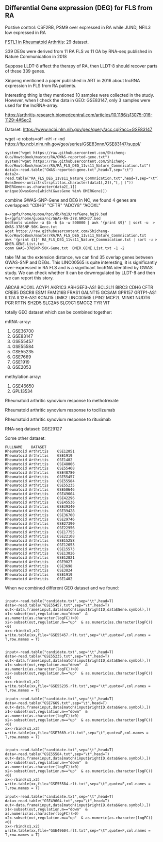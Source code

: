 
## Differential Gene expression (DEG) for FLS from RA 

Postive control:  CSF2RB, PSM9 over expressed in RA while JUND, NFIL3 low expressed in RA

[FSTL1 in Rheumatoid Arthritis](https://www.ncbi.nlm.nih.gov/geoprofiles/?term=FSTL3%5BAll+Fields%5D+and+Homo+sapiens+and+rheumatoid
): 29 dataset.

339 DEGs were derived from 11 RA FLS vs 11 OA by RNA-seq published in Nature Communication in 2018

Suppose LLDT-8 affect the therapy of RA, then LLDT-8 should recover parts of these 339 genes. 

Xinpeng mentioned a paper published in ART in 2016 about lncRNA expression in FLS from RA patients. 

Interesting thing is they mentioned 10 samples were collected in the study. However, when I check the data in GEO: GSE83147, only 3 samples were used for the lncRNA-array. 

https://arthritis-research.biomedcentral.com/articles/10.1186/s13075-016-1129-4#Sec2

Dataset: https://www.ncbi.nlm.nih.gov/geo/query/acc.cgi?acc=GSE83147

wget -e robots=off -nH -r -nd https://ftp.ncbi.nlm.nih.gov/geo/series/GSE83nnn/GSE83147/suppl/


```
system("wget https://raw.githubusercontent.com/Shicheng-Guo/HowtoBook/master/RA/GWAS-reported-gene.txt")
system("wget https://raw.githubusercontent.com/Shicheng-Guo/HowtoBook/master/RA/RA_FLS_DEG_11vs11_Nature_Commnication.txt")
data1<-read.table("GWAS-reported-gene.txt",head=T,sep="\t")
data2<-read.table("RA_FLS_DEG_11vs11_Nature_Commnication.txt",head=T,sep="\t")
GwasGene<-unlist(strsplit(as.character(data1[,2]),"[,| ]"))
DMERGene<-as.character(data2[,1])
unique(GwasGene[which(GwasGene %in% DMERGene)])
```
combine GWAS-SNP-Gene and DEG in NC, we found 4 genes are overlapped: "CDH6"  "CFTR"  "ADCY8" "ACOXL"


```
a=/gpfs/home/guosa/hpc/db/hg19/refGene.hg19.bed
b=/gpfs/home/guosa/nc/GWAS-RA-378.GRCH37.bed
bedtools window -a $b -b $a -w 500000 | awk '{print $9}' | sort -u  >  GWAS-378SNP-50K-Gene.txt
wget https://raw.githubusercontent.com/Shicheng-Guo/HowtoBook/master/RA/RA_FLS_DEG_11vs11_Nature_Commnication.txt
awk '{print $1}' RA_FLS_DEG_11vs11_Nature_Commnication.txt | sort -u > DMER.GENE.List.txt
comm GWAS-378SNP-50K-Gene.txt  DMER.GENE.List.txt -1 -2
```
take 1M as the extension distance, we can find 35 overlap genes between GWAS-SNP and DEGs. This LINC00565 is quite interesting, it is significantly over-expressed in RA FLS and is a significant lincRNA identified by GWAS study.  We can check whether It can be downregulated by LLDT-8 and then we can report this story. 

ABCA8
ACOXL
ACYP1
AKR1C3
ARHGEF3-AS1
BCL2L11
BIRC3
CDH6
CFTR
CREB5
DSCR8
ESM1
FAM216B
FRAS1
GALNT15
GCSAM
GPR157
GRTP1-AS1
IL12A
IL12A-AS1
KCNJ15
LIMK2
LINC00565
LPIN2
MCF2L
MINK1
NUDT6
PGR
RTTN
SH2D5
SLC2A5
SLC9C1
SMOC2
TYR
VIT



totally GEO dataset which can be combined together:

mRNA-array:
1. GSE36700
2. GSE83147
3. GSE55457
4. GSE55584
5. GSE55235	
6. GSE7669
7. GSE1919
8. GSE2053

methylation array:
1. GSE46650
2. GPL13534

Rheumatoid arthritic synovium response to methotrexate

Rheumatoid arthritic synovium response to tocilizumab

Rheumatoid arthritic synovium response to rituximab

RNA-seq dataset: GSE29127



Some other dataset:
```
FULLNAME	DATASET
Rheumatoid Arthritis	GSE12051
Rheumatoid Arthritis	GSE1919
Rheumatoid Arthritis	GSE1402
Rheumatoid Arthritis	GSE48006
Rheumatoid Arthritis	GSE55468
Rheumatoid Arthritis	GSE48780
Rheumatoid Arthritis	GSE55457
Rheumatoid Arthritis	GSE55584
Rheumatoid Arthritis	GSE55235
Rheumatoid Arthritis	GSE50646
Rheumatoid Arthritis	GSE49604
Rheumatoid Arthritis	GSE42296
Rheumatoid Arthritis	GSE45536
Rheumatoid Arthritis	GSE39340
Rheumatoid Arthritis	GSE39428
Rheumatoid Arthritis	GSE36700
Rheumatoid Arthritis	GSE29746
Rheumatoid Arthritis	GSE27390
Rheumatoid Arthritis	GSE22956
Rheumatoid Arthritis	GSE17755
Rheumatoid Arthritis	GSE22108
Rheumatoid Arthritis	GSE15258
Rheumatoid Arthritis	GSE12653
Rheumatoid Arthritis	GSE15573
Rheumatoid Arthritis	GSE13026
Rheumatoid Arthritis	GSE12021
Rheumatoid Arthritis	GSE9027
Rheumatoid Arthritis	GSE3698
Rheumatoid Arthritis	GSE3824
Rheumatoid Arthritis	GSE1919
Rheumatoid Arthritis	GSE1402
```
When we combined different GEO dataset and we found: 
```

input<-read.table("candidate.txt",sep="\t",head=T)
data<-read.table("GSE55457.txt",sep="\t",head=T)
out<-data.frame(input,data[match(input$rightID,data$Gene.symbol),])
x1<-subset(out,regulation.m=="down"  & as.numeric(as.character(logFC))>0)
x2<-subset(out,regulation.m=="up"  & as.numeric(as.character(logFC))<0)
xx<-rbind(x1,x2)
write.table(xx,file="GSE55457.rlt.txt",sep="\t",quote=F,col.names = T,row.names = T)


input<-read.table("candidate.txt",sep="\t",head=T)
data<-read.table("GSE55235.txt",sep="\t",head=T)
out<-data.frame(input,data[match(input$rightID,data$Gene.symbol),])
x1<-subset(out,regulation.m=="down"  & as.numeric(as.character(logFC))>0)
x2<-subset(out,regulation.m=="up"  & as.numeric(as.character(logFC))<0)
xx<-rbind(x1,x2)
write.table(xx,file="GSE55235.rlt.txt",sep="\t",quote=F,col.names = T,row.names = T)

input<-read.table("candidate.txt",sep="\t",head=T)
data<-read.table("GSE7669.txt",sep="\t",head=T)
out<-data.frame(input,data[match(input$rightID,data$Gene.symbol),])
x1<-subset(out,regulation.m=="down"  & as.numeric(as.character(logFC))>0)
x2<-subset(out,regulation.m=="up"  & as.numeric(as.character(logFC))<0)
xx<-rbind(x1,x2)
write.table(xx,file="GSE7669.rlt.txt",sep="\t",quote=F,col.names = T,row.names = T)


input<-read.table("candidate.txt",sep="\t",head=T)
data<-read.table("GSE55584.txt",sep="\t",head=T)
out<-data.frame(input,data[match(input$rightID,data$Gene.symbol),])
x1<-subset(out,regulation.m=="down"  & as.numeric(as.character(logFC))>0)
x2<-subset(out,regulation.m=="up"  & as.numeric(as.character(logFC))<0)
xx<-rbind(x1,x2)
write.table(xx,file="GSE55584.rlt.txt",sep="\t",quote=F,col.names = T,row.names = T)

input<-read.table("candidate.txt",sep="\t",head=T)
data<-read.table("GSE49604.txt",sep="\t",head=T)
out<-data.frame(input,data[match(input$rightID,data$Gene.symbol),])
x1<-subset(out,regulation.m=="down"  & as.numeric(as.character(logFC))>0)
x2<-subset(out,regulation.m=="up"  & as.numeric(as.character(logFC))<0)
xx<-rbind(x1,x2)
write.table(xx,file="GSE49604.rlt.txt",sep="\t",quote=F,col.names = T,row.names = T)
```





